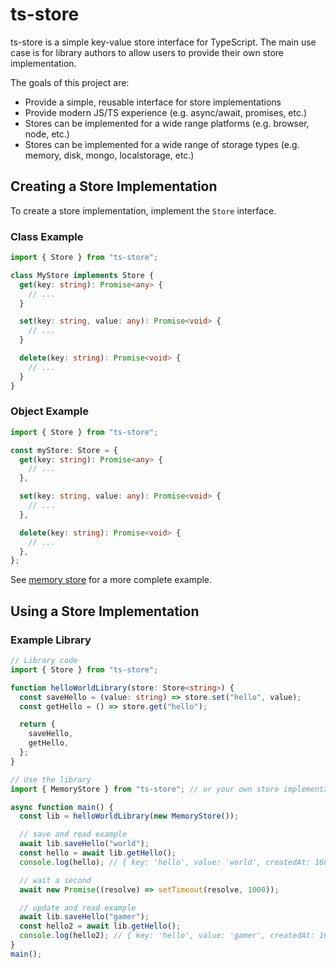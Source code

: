 # ts-store

ts-store is a simple key-value store interface for TypeScript. The main use case
is for library authors to allow users to provide their own store implementation.

The goals of this project are:

- Provide a simple, reusable interface for store implementations
- Provide modern JS/TS experience (e.g. async/await, promises, etc.)
- Stores can be implemented for a wide range platforms (e.g. browser, node, etc.)
- Stores can be implemented for a wide range of storage types (e.g. memory, disk, mongo, localstorage, etc.)

## Creating a Store Implementation

To create a store implementation, implement the `Store` interface.

### Class Example

```typescript
import { Store } from "ts-store";

class MyStore implements Store {
  get(key: string): Promise<any> {
    // ...
  }

  set(key: string, value: any): Promise<void> {
    // ...
  }

  delete(key: string): Promise<void> {
    // ...
  }
}
```

### Object Example

```typescript
import { Store } from "ts-store";

const myStore: Store = {
  get(key: string): Promise<any> {
    // ...
  },

  set(key: string, value: any): Promise<void> {
    // ...
  },

  delete(key: string): Promise<void> {
    // ...
  },
};
```

See [memory store](src/memory-store.ts) for a more complete example.

## Using a Store Implementation

### Example Library

```typescript
// Library code
import { Store } from "ts-store";

function helloWorldLibrary(store: Store<string>) {
  const saveHello = (value: string) => store.set("hello", value);
  const getHello = () => store.get("hello");

  return {
    saveHello,
    getHello,
  };
}

// Use the library
import { MemoryStore } from "ts-store"; // or your own store implementation

async function main() {
  const lib = helloWorldLibrary(new MemoryStore());

  // save and read example
  await lib.saveHello("world");
  const hello = await lib.getHello();
  console.log(hello); // { key: 'hello', value: 'world', createdAt: 1681318294496, updatedAt: 1681318294496 }

  // wait a second
  await new Promise((resolve) => setTimeout(resolve, 1000));

  // update and read example
  await lib.saveHello("gamer");
  const hello2 = await lib.getHello();
  console.log(hello2); // { key: 'hello', value: 'gamer', createdAt: 1681318294496, updatedAt: 1681318295500 }
}
main();
```
